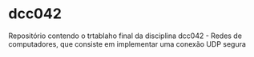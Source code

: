# dcc042
Repositório contendo o trtablaho final da disciplina dcc042 - Redes de computadores, que consiste em implementar uma conexão UDP segura

